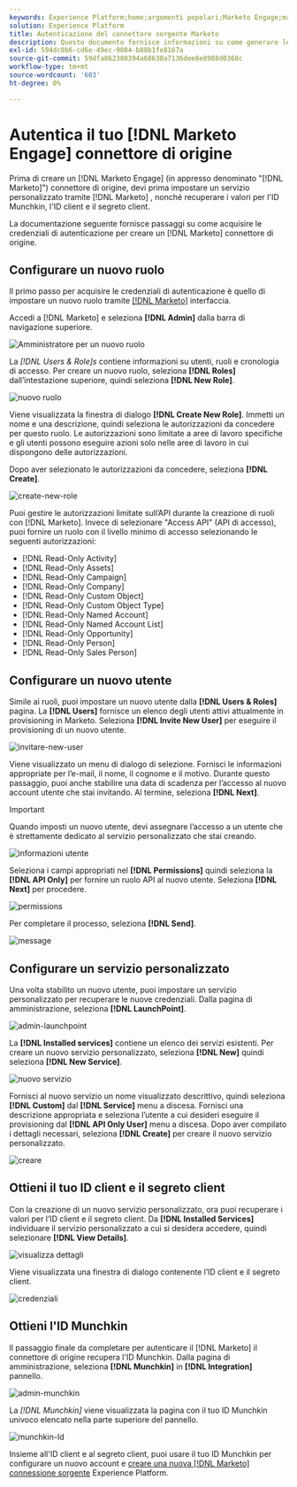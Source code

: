 ```yaml
---
keywords: Experience Platform;home;argomenti popolari;Marketo Engage;marketing da coinvolgere;marketo
solution: Experience Platform
title: Autenticazione del connettore sorgente Marketo
description: Questo documento fornisce informazioni su come generare le credenziali di autenticazione Marketo.
exl-id: 594dc8b6-cd6e-49ec-9084-b88b1fe8167a
source-git-commit: 59dfa862388394a68630a7136dee8e8988d0368c
workflow-type: tm+mt
source-wordcount: '603'
ht-degree: 0%

---
```


# Autentica il tuo [!DNL Marketo Engage] connettore di origine

Prima di creare un [!DNL Marketo Engage] (in appresso denominato &quot;[!DNL Marketo]&quot;) connettore di origine, devi prima impostare un servizio personalizzato tramite [!DNL Marketo] , nonché recuperare i valori per l&#39;ID Munchkin, l&#39;ID client e il segreto client.

La documentazione seguente fornisce passaggi su come acquisire le credenziali di autenticazione per creare un [!DNL Marketo] connettore di origine.

## Configurare un nuovo ruolo

Il primo passo per acquisire le credenziali di autenticazione è quello di impostare un nuovo ruolo tramite [[!DNL Marketo]](https://app-sjint.marketo.com/#MM0A1) interfaccia.

Accedi a [!DNL Marketo] e seleziona **[!DNL Admin]** dalla barra di navigazione superiore.

![Amministratore per un nuovo ruolo](../images/marketo/home.png)

La *[!DNL Users & Role]s* contiene informazioni su utenti, ruoli e cronologia di accesso. Per creare un nuovo ruolo, seleziona **[!DNL Roles]** dall’intestazione superiore, quindi seleziona **[!DNL New Role]**.

![nuovo ruolo](../images/marketo/new-role.png)

Viene visualizzata la finestra di dialogo **[!DNL Create New Role]**. Immetti un nome e una descrizione, quindi seleziona le autorizzazioni da concedere per questo ruolo. Le autorizzazioni sono limitate a aree di lavoro specifiche e gli utenti possono eseguire azioni solo nelle aree di lavoro in cui dispongono delle autorizzazioni.

Dopo aver selezionato le autorizzazioni da concedere, seleziona **[!DNL Create]**.

![create-new-role](../images/marketo/create-new-role.png)

Puoi gestire le autorizzazioni limitate sull’API durante la creazione di ruoli con [!DNL Marketo]. Invece di selezionare &quot;Access API&quot; (API di accesso), puoi fornire un ruolo con il livello minimo di accesso selezionando le seguenti autorizzazioni:

* [!DNL Read-Only Activity]
* [!DNL Read-Only Assets]
* [!DNL Read-Only Campaign]
* [!DNL Read-Only Company]
* [!DNL Read-Only Custom Object]
* [!DNL Read-Only Custom Object Type]
* [!DNL Read-Only Named Account]
* [!DNL Read-Only Named Account List]
* [!DNL Read-Only Opportunity]
* [!DNL Read-Only Person]
* [!DNL Read-Only Sales Person]

## Configurare un nuovo utente

Simile ai ruoli, puoi impostare un nuovo utente dalla **[!DNL Users & Roles]** pagina. La **[!DNL Users]** fornisce un elenco degli utenti attivi attualmente in provisioning in Marketo. Seleziona **[!DNL Invite New User]** per eseguire il provisioning di un nuovo utente.

![invitare-new-user](../images/marketo/invite-new-user.png)

Viene visualizzato un menu di dialogo di selezione. Fornisci le informazioni appropriate per l’e-mail, il nome, il cognome e il motivo. Durante questo passaggio, puoi anche stabilire una data di scadenza per l’accesso al nuovo account utente che stai invitando. Al termine, seleziona **[!DNL Next]**.

>[!IMPORTANT]
>
>Quando imposti un nuovo utente, devi assegnare l’accesso a un utente che è strettamente dedicato al servizio personalizzato che stai creando.

![informazioni utente](../images/marketo/new-user-info.png)

Seleziona i campi appropriati nel **[!DNL Permissions]** quindi seleziona la **[!DNL API Only]** per fornire un ruolo API al nuovo utente. Seleziona **[!DNL Next]** per procedere.

![permissions](../images/marketo/permissions.png)

Per completare il processo, seleziona **[!DNL Send]**.

![message](../images/marketo/message.png)

## Configurare un servizio personalizzato

Una volta stabilito un nuovo utente, puoi impostare un servizio personalizzato per recuperare le nuove credenziali. Dalla pagina di amministrazione, seleziona **[!DNL LaunchPoint]**.

![admin-launchpoint](../images/marketo/admin-launchpoint.png)

La **[!DNL Installed services]** contiene un elenco dei servizi esistenti. Per creare un nuovo servizio personalizzato, seleziona **[!DNL New]** quindi seleziona **[!DNL New Service]**.

![nuovo servizio](../images/marketo/new-service.png)

Fornisci al nuovo servizio un nome visualizzato descrittivo, quindi seleziona **[!DNL Custom]** dal **[!DNL Service]** menu a discesa. Fornisci una descrizione appropriata e seleziona l’utente a cui desideri eseguire il provisioning dal **[!DNL API Only User]** menu a discesa. Dopo aver compilato i dettagli necessari, seleziona **[!DNL Create]** per creare il nuovo servizio personalizzato.

![creare](../images/marketo/create.png)

## Ottieni il tuo ID client e il segreto client

Con la creazione di un nuovo servizio personalizzato, ora puoi recuperare i valori per l’ID client e il segreto client. Da **[!DNL Installed Services]** individuare il servizio personalizzato a cui si desidera accedere, quindi selezionare **[!DNL View Details]**.

![visualizza dettagli](../images/marketo/view-details.png)

Viene visualizzata una finestra di dialogo contenente l’ID client e il segreto client.

![credenziali](../images/marketo/credentials.png)

## Ottieni l&#39;ID Munchkin

Il passaggio finale da completare per autenticare il [!DNL Marketo] il connettore di origine recupera l&#39;ID Munchkin. Dalla pagina di amministrazione, seleziona **[!DNL Munchkin]** in **[!DNL Integration]** pannello.

![admin-munchkin](../images/marketo/admin-munchkin.png)

La *[!DNL Munchkin]* viene visualizzata la pagina con il tuo ID Munchkin univoco elencato nella parte superiore del pannello.

![munchkin-Id](../images/marketo/munchkin-id.png)

Insieme all&#39;ID client e al segreto client, puoi usare il tuo ID Munchkin per configurare un nuovo account e [creare una nuova [!DNL Marketo] connessione sorgente](../../../tutorials/ui/create/adobe-applications/marketo.md) Experience Platform.
